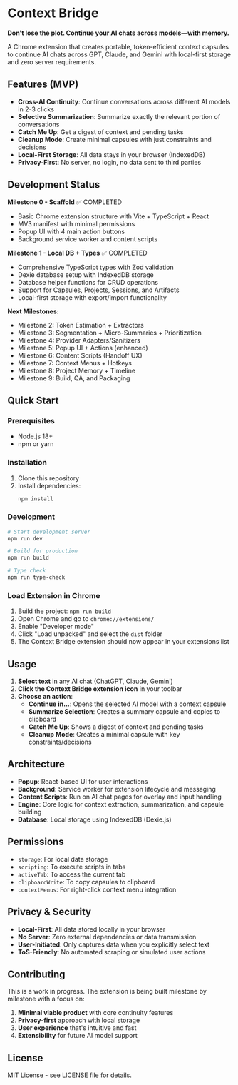 # Context Bridge

**Don't lose the plot. Continue your AI chats across models—with memory.**

A Chrome extension that creates portable, token-efficient context capsules to continue AI chats across GPT, Claude, and Gemini with local-first storage and zero server requirements.

## Features (MVP)

- **Cross-AI Continuity**: Continue conversations across different AI models in 2-3 clicks
- **Selective Summarization**: Summarize exactly the relevant portion of conversations
- **Catch Me Up**: Get a digest of context and pending tasks
- **Cleanup Mode**: Create minimal capsules with just constraints and decisions
- **Local-First Storage**: All data stays in your browser (IndexedDB)
- **Privacy-First**: No server, no login, no data sent to third parties

## Development Status

**Milestone 0 - Scaffold** ✅ COMPLETED
- Basic Chrome extension structure with Vite + TypeScript + React
- MV3 manifest with minimal permissions
- Popup UI with 4 main action buttons
- Background service worker and content scripts

**Milestone 1 - Local DB + Types** ✅ COMPLETED
- Comprehensive TypeScript types with Zod validation
- Dexie database setup with IndexedDB storage
- Database helper functions for CRUD operations
- Support for Capsules, Projects, Sessions, and Artifacts
- Local-first storage with export/import functionality

**Next Milestones:**
- Milestone 2: Token Estimation + Extractors  
- Milestone 3: Segmentation + Micro-Summaries + Prioritization
- Milestone 4: Provider Adapters/Sanitizers
- Milestone 5: Popup UI + Actions (enhanced)
- Milestone 6: Content Scripts (Handoff UX)
- Milestone 7: Context Menus + Hotkeys
- Milestone 8: Project Memory + Timeline
- Milestone 9: Build, QA, and Packaging

## Quick Start

### Prerequisites
- Node.js 18+ 
- npm or yarn

### Installation
1. Clone this repository
2. Install dependencies:
   ```bash
   npm install
   ```

### Development
```bash
# Start development server
npm run dev

# Build for production
npm run build

# Type check
npm run type-check
```

### Load Extension in Chrome
1. Build the project: `npm run build`
2. Open Chrome and go to `chrome://extensions/`
3. Enable "Developer mode"
4. Click "Load unpacked" and select the `dist` folder
5. The Context Bridge extension should now appear in your extensions list

## Usage

1. **Select text** in any AI chat (ChatGPT, Claude, Gemini)
2. **Click the Context Bridge extension icon** in your toolbar
3. **Choose an action**:
   - **Continue in...**: Opens the selected AI model with a context capsule
   - **Summarize Selection**: Creates a summary capsule and copies to clipboard
   - **Catch Me Up**: Shows a digest of context and pending tasks
   - **Cleanup Mode**: Creates a minimal capsule with key constraints/decisions

## Architecture

- **Popup**: React-based UI for user interactions
- **Background**: Service worker for extension lifecycle and messaging
- **Content Scripts**: Run on AI chat pages for overlay and input handling
- **Engine**: Core logic for context extraction, summarization, and capsule building
- **Database**: Local storage using IndexedDB (Dexie.js)

## Permissions

- `storage`: For local data storage
- `scripting`: To execute scripts in tabs
- `activeTab`: To access the current tab
- `clipboardWrite`: To copy capsules to clipboard
- `contextMenus`: For right-click context menu integration

## Privacy & Security

- **Local-First**: All data stored locally in your browser
- **No Server**: Zero external dependencies or data transmission
- **User-Initiated**: Only captures data when you explicitly select text
- **ToS-Friendly**: No automated scraping or simulated user actions

## Contributing

This is a work in progress. The extension is being built milestone by milestone with a focus on:

1. **Minimal viable product** with core continuity features
2. **Privacy-first** approach with local storage
3. **User experience** that's intuitive and fast
4. **Extensibility** for future AI model support

## License

MIT License - see LICENSE file for details.
